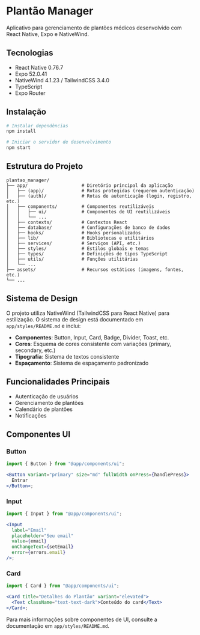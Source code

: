 # Plantão Manager

Aplicativo para gerenciamento de plantões médicos desenvolvido com React Native, Expo e NativeWind.

## Tecnologias

- React Native 0.76.7
- Expo 52.0.41
- NativeWind 4.1.23 / TailwindCSS 3.4.0
- TypeScript
- Expo Router

## Instalação

```bash
# Instalar dependências
npm install

# Iniciar o servidor de desenvolvimento
npm start
```

## Estrutura do Projeto

```
plantao_manager/
├── app/                    # Diretório principal da aplicação
│   ├── (app)/              # Rotas protegidas (requerem autenticação)
│   ├── (auth)/             # Rotas de autenticação (login, registro, etc.)
│   ├── components/         # Componentes reutilizáveis
│   │   ├── ui/             # Componentes de UI reutilizáveis
│   │   └── ...
│   ├── contexts/           # Contextos React
│   ├── database/           # Configurações de banco de dados
│   ├── hooks/              # Hooks personalizados
│   ├── lib/                # Bibliotecas e utilitários
│   ├── services/           # Serviços (API, etc.)
│   ├── styles/             # Estilos globais e temas
│   ├── types/              # Definições de tipos TypeScript
│   ├── utils/              # Funções utilitárias
│   └── ...
├── assets/                 # Recursos estáticos (imagens, fontes, etc.)
└── ...
```

## Sistema de Design

O projeto utiliza NativeWind (TailwindCSS para React Native) para estilização. O sistema de design está documentado em `app/styles/README.md` e inclui:

- **Componentes**: Button, Input, Card, Badge, Divider, Toast, etc.
- **Cores**: Esquema de cores consistente com variações (primary, secondary, etc.)
- **Tipografia**: Sistema de textos consistente
- **Espaçamento**: Sistema de espaçamento padronizado

## Funcionalidades Principais

- Autenticação de usuários
- Gerenciamento de plantões
- Calendário de plantões
- Notificações

## Componentes UI

### Button

```jsx
import { Button } from "@app/components/ui";

<Button variant="primary" size="md" fullWidth onPress={handlePress}>
  Entrar
</Button>;
```

### Input

```jsx
import { Input } from "@app/components/ui";

<Input
  label="Email"
  placeholder="Seu email"
  value={email}
  onChangeText={setEmail}
  error={errors.email}
/>;
```

### Card

```jsx
import { Card } from "@app/components/ui";

<Card title="Detalhes do Plantão" variant="elevated">
  <Text className="text-text-dark">Conteúdo do card</Text>
</Card>;
```

Para mais informações sobre componentes de UI, consulte a documentação em `app/styles/README.md`.
